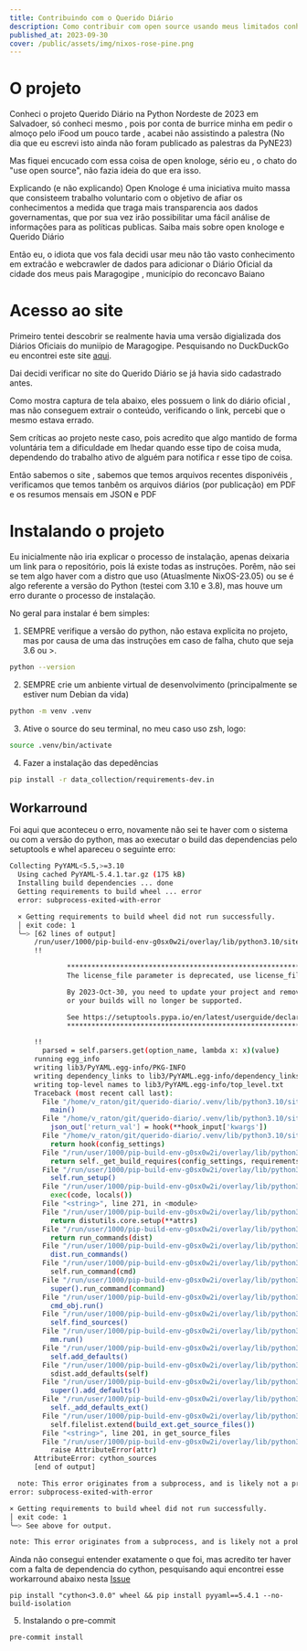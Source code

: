 ```yaml
---
title: Contribuindo com o Querido Diário
description: Como contribuir com open source usando meus limitados conhecimentos de RPA 
published_at: 2023-09-30
cover: /public/assets/img/nixos-rose-pine.png
---
```


# O projeto

Conheci o projeto Querido Diário na Python Nordeste de 2023 em Salvadoer, só conheci mesmo , pois por conta de burrice minha em pedir o almoço pelo iFood um pouco tarde , acabei não assistindo a palestra (No dia que eu escrevi isto ainda não foram publicado as palestras da PyNE23)

Mas fiquei encucado com essa coisa de open knologe, sério eu , o chato do "use open source", não fazia ideia do que era isso.

Explicando (e não explicando) Open Knologe é uma iniciativa muito massa que consisteem trabalho voluntario com o objetivo de afiar os conhecimentos a medida que traga mais transparencia aos dados governamentas, que por sua vez irão possibilitar uma fácil análise de informações para as políticas publicas. Saiba mais sobre open knologe e Querido Diário 

Então eu, o idiota que vos fala decidi usar meu não tão vasto conhecimento em extraćão e webcrawler de dados para adicionar o Diário Oficial da cidade dos meus pais Maragogipe , município do reconcavo Baiano

# Acesso ao site

Primeiro tentei descobrir se realmente havia uma versão digializada dos Diários Oficiais do muniípio de Maragogipe. Pesquisando no DuckDuckGo eu encontrei este site [aqui](https://sai.io.org.br/ba/maragojipe/Site/DiarioOficial).

Dai decidi verificar no site do Querido Diário se já havia sido cadastrado antes.

Como mostra captura de tela abaixo, eles possuem o link do diário oficial , mas não conseguem extrair o conteúdo, verificando o link, percebi que o mesmo estava errado.

Sem críticas ao projeto neste caso, pois acredito que algo mantido de forma voluntária tem a dificuldade em lhedar quando esse tipo de coisa muda, dependendo do trabalho ativo de alguém para notifica r esse tipo de coisa.

Então sabemos o site , sabemos que temos arquivos recentes disponivéis , verificamos que temos tanbêm os arquivos diários (por publicação) em PDF e os resumos mensais em JSON e PDF

# Instalando o projeto

Eu inicialmente não iria explicar o processo de instalação, apenas deixaria um link para o repositório, pois lá existe todas as instruções. Porêm, não sei se tem algo haver com a distro que uso (Atuaslmente NixOS-23.05) ou se é algo referente a versão do Python (testei com 3.10 e 3.8), mas houve um erro durante o processo de instalação.

No geral para instalar é bem simples:

1. SEMPRE verifique a versão do python, não estava explicita no projeto, mas por causa de uma das instruções em caso de falha, chuto que seja 3.6 ou >.

```bash
python --version
```

2. SEMPRE crie um anbiente virtual de desenvolvimento (principalmente se estiver num Debian da vida)

```bash
python -m venv .venv
```

3. Ative o source do seu terminal, no meu caso uso zsh, logo:

```bash
source .venv/bin/activate
```

4. Fazer a instalação das depedências

```bash
pip install -r data_collection/requirements-dev.in
```

## Workarround

Foi aqui que aconteceu o erro, novamente não sei te haver com o sistema ou com a versão do python, mas ao executar o build das dependencias pelo setuptools e whel apareceu o seguinte erro:

```bash
Collecting PyYAML<5.5,>=3.10
  Using cached PyYAML-5.4.1.tar.gz (175 kB)
  Installing build dependencies ... done
  Getting requirements to build wheel ... error
  error: subprocess-exited-with-error

  × Getting requirements to build wheel did not run successfully.
  │ exit code: 1
  ╰─> [62 lines of output]
      /run/user/1000/pip-build-env-g0sx0w2i/overlay/lib/python3.10/site-packages/setuptools/config/setupcfg.py:293: _DeprecatedConfig: Deprecated config in `setup.cfg`
      !!

              ********************************************************************************
              The license_file parameter is deprecated, use license_files instead.

              By 2023-Oct-30, you need to update your project and remove deprecated calls
              or your builds will no longer be supported.

              See https://setuptools.pypa.io/en/latest/userguide/declarative_config.html for details.
              ********************************************************************************

      !!
        parsed = self.parsers.get(option_name, lambda x: x)(value)
      running egg_info
      writing lib3/PyYAML.egg-info/PKG-INFO
      writing dependency_links to lib3/PyYAML.egg-info/dependency_links.txt
      writing top-level names to lib3/PyYAML.egg-info/top_level.txt
      Traceback (most recent call last):
        File "/home/v_raton/git/querido-diario/.venv/lib/python3.10/site-packages/pip/_vendor/pyproject_hooks/_in_process/_in_process.py", line 353, in <module>
          main()
        File "/home/v_raton/git/querido-diario/.venv/lib/python3.10/site-packages/pip/_vendor/pyproject_hooks/_in_process/_in_process.py", line 335, in main
          json_out['return_val'] = hook(**hook_input['kwargs'])
        File "/home/v_raton/git/querido-diario/.venv/lib/python3.10/site-packages/pip/_vendor/pyproject_hooks/_in_process/_in_process.py", line 118, in get_requires_for_build_wheel
          return hook(config_settings)
        File "/run/user/1000/pip-build-env-g0sx0w2i/overlay/lib/python3.10/site-packages/setuptools/build_meta.py", line 355, in get_requires_for_build_wheel
          return self._get_build_requires(config_settings, requirements=['wheel'])
        File "/run/user/1000/pip-build-env-g0sx0w2i/overlay/lib/python3.10/site-packages/setuptools/build_meta.py", line 325, in _get_build_requires
          self.run_setup()
        File "/run/user/1000/pip-build-env-g0sx0w2i/overlay/lib/python3.10/site-packages/setuptools/build_meta.py", line 341, in run_setup
          exec(code, locals())
        File "<string>", line 271, in <module>
        File "/run/user/1000/pip-build-env-g0sx0w2i/overlay/lib/python3.10/site-packages/setuptools/__init__.py", line 103, in setup
          return distutils.core.setup(**attrs)
        File "/run/user/1000/pip-build-env-g0sx0w2i/overlay/lib/python3.10/site-packages/setuptools/_distutils/core.py", line 185, in setup
          return run_commands(dist)
        File "/run/user/1000/pip-build-env-g0sx0w2i/overlay/lib/python3.10/site-packages/setuptools/_distutils/core.py", line 201, in run_commands
          dist.run_commands()
        File "/run/user/1000/pip-build-env-g0sx0w2i/overlay/lib/python3.10/site-packages/setuptools/_distutils/dist.py", line 969, in run_commands
          self.run_command(cmd)
        File "/run/user/1000/pip-build-env-g0sx0w2i/overlay/lib/python3.10/site-packages/setuptools/dist.py", line 989, in run_command
          super().run_command(command)
        File "/run/user/1000/pip-build-env-g0sx0w2i/overlay/lib/python3.10/site-packages/setuptools/_distutils/dist.py", line 988, in run_command
          cmd_obj.run()
        File "/run/user/1000/pip-build-env-g0sx0w2i/overlay/lib/python3.10/site-packages/setuptools/command/egg_info.py", line 318, in run
          self.find_sources()
        File "/run/user/1000/pip-build-env-g0sx0w2i/overlay/lib/python3.10/site-packages/setuptools/command/egg_info.py", line 326, in find_sources
          mm.run()
        File "/run/user/1000/pip-build-env-g0sx0w2i/overlay/lib/python3.10/site-packages/setuptools/command/egg_info.py", line 548, in run
          self.add_defaults()
        File "/run/user/1000/pip-build-env-g0sx0w2i/overlay/lib/python3.10/site-packages/setuptools/command/egg_info.py", line 586, in add_defaults
          sdist.add_defaults(self)
        File "/run/user/1000/pip-build-env-g0sx0w2i/overlay/lib/python3.10/site-packages/setuptools/command/sdist.py", line 113, in add_defaults
          super().add_defaults()
        File "/run/user/1000/pip-build-env-g0sx0w2i/overlay/lib/python3.10/site-packages/setuptools/_distutils/command/sdist.py", line 251, in add_defaults
          self._add_defaults_ext()
        File "/run/user/1000/pip-build-env-g0sx0w2i/overlay/lib/python3.10/site-packages/setuptools/_distutils/command/sdist.py", line 336, in _add_defaults_ext
          self.filelist.extend(build_ext.get_source_files())
        File "<string>", line 201, in get_source_files
        File "/run/user/1000/pip-build-env-g0sx0w2i/overlay/lib/python3.10/site-packages/setuptools/_distutils/cmd.py", line 107, in __getattr__
          raise AttributeError(attr)
      AttributeError: cython_sources
      [end of output]

  note: This error originates from a subprocess, and is likely not a problem with pip.
error: subprocess-exited-with-error

× Getting requirements to build wheel did not run successfully.
│ exit code: 1
╰─> See above for output.

note: This error originates from a subprocess, and is likely not a problem with pip.
```
Ainda não consegui entender exatamente o que foi, mas acredito ter haver com a falta de dependencia do cython, pesquisando aqui encontrei esse workarround abaixo nesta [Issue](https://github.com/yaml/pyyaml/issues/601)

```
pip install "cython<3.0.0" wheel && pip install pyyaml==5.4.1 --no-build-isolation
```
5. Instalando o pre-commit

```bash
pre-commit install
```
